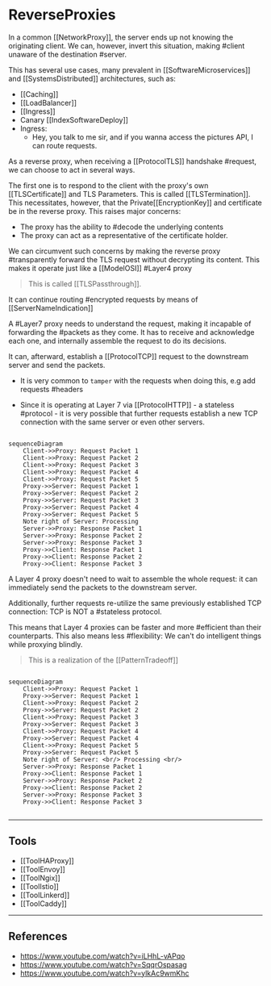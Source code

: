 # ReverseProxies

In a common [[NetworkProxy]], the server ends up not knowing the originating client. We can, however, invert this situation, making #client unaware of the destination #server.

This has several use cases, many prevalent in [[SoftwareMicroservices]] and [[SystemsDistributed]] architectures, such as:

* [[Caching]]
* [[LoadBalancer]]
* [[Ingress]]
* Canary [[IndexSoftwareDeploy]]
* Ingress:
  * Hey, you talk to me sir,  and if you wanna access the pictures API, I can route requests.

As a reverse proxy, when receiving a [[ProtocolTLS]] handshake #request, we can choose to act in several ways.

The first one is to respond to the client with the proxy's own [[TLSCertificate]] and TLS Parameters. This is called [[TLSTermination]]. This necessitates, however, that the Private[[EncryptionKey]] and certificate be in the reverse proxy. This raises major concerns:

* The proxy has the ability to #decode the underlying contents
* The proxy can act as a representative of the certificate holder.

We can circumvent such concerns by making the reverse proxy #transparently forward the TLS request without decrypting its content. This makes it operate just like a [[ModelOSI]] #Layer4 proxy

> This is called [[TLSPassthrough]].

It can continue routing #encrypted requests by means of [[ServerNameIndication]]

A #Layer7 proxy needs to understand the request, making it incapable of forwarding the #packets as they come. It has to receive and acknowledge each one, and internally assemble the request to do its decisions.

It can, afterward, establish a [[ProtocolTCP]] request to the downstream server and send the packets.

* It is very common to `tamper` with the requests when doing this, e.g add requests #headers

* Since it is operating at Layer 7 via [[ProtocolHTTP]] - a stateless #protocol - it is very possible that further requests establish a new TCP connection with the same server or even other servers.

```mermaid

sequenceDiagram
    Client->>Proxy: Request Packet 1
    Client->>Proxy: Request Packet 2
    Client->>Proxy: Request Packet 3
    Client->>Proxy: Request Packet 4
    Client->>Proxy: Request Packet 5    
    Proxy->>Server: Request Packet 1
    Proxy->>Server: Request Packet 2
    Proxy->>Server: Request Packet 3
    Proxy->>Server: Request Packet 4
    Proxy->>Server: Request Packet 5
    Note right of Server: Processing
    Server->>Proxy: Response Packet 1
    Server->>Proxy: Response Packet 2
    Server->>Proxy: Response Packet 3    
    Proxy->>Client: Response Packet 1
    Proxy->>Client: Response Packet 2
    Proxy->>Client: Response Packet 3
```

A Layer 4 proxy doesn't need to wait to assemble the whole request:  it can immediately send the packets to the downstream server.

Additionally, further requests re-utilize the same previously established TCP connection: TCP is NOT a #stateless protocol.

This means that Layer 4 proxies can be faster and more #efficient than their counterparts.  This also means less #flexibility: We can't do intelligent things while proxying blindly.

> This is a realization of the [[PatternTradeoff]]

```mermaid

sequenceDiagram
    Client->>Proxy: Request Packet 1
    Proxy->>Server: Request Packet 1
    Client->>Proxy: Request Packet 2
    Proxy->>Server: Request Packet 2
    Client->>Proxy: Request Packet 3
    Proxy->>Server: Request Packet 3
    Client->>Proxy: Request Packet 4
    Proxy->>Server: Request Packet 4
    Client->>Proxy: Request Packet 5    
    Proxy->>Server: Request Packet 5
    Note right of Server: <br/> Processing <br/>
    Server->>Proxy: Response Packet 1
    Proxy->>Client: Response Packet 1
    Server->>Proxy: Response Packet 2
    Proxy->>Client: Response Packet 2
    Server->>Proxy: Response Packet 3    
    Proxy->>Client: Response Packet 3


```

___

## Tools

* [[ToolHAProxy]]
* [[ToolEnvoy]]
* [[ToolNgix]]
* [[ToolIstio]]
* [[ToolLinkerd]]
* [[ToolCaddy]]

___

## References

* <https://www.youtube.com/watch?v=iLHhL-vAPqo>
* <https://www.youtube.com/watch?v=SqqrOspasag>
* <https://www.youtube.com/watch?v=ylkAc9wmKhc>
